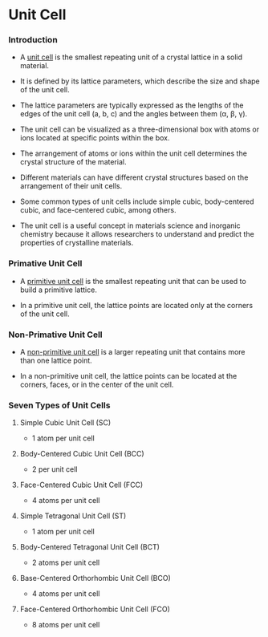 # Unit Cell

### Introduction

- A <u>unit cell</u> is the smallest repeating unit of a crystal lattice in a solid material.

- It is defined by its lattice parameters, which describe the size and shape of the unit cell.
  
- The lattice parameters are typically expressed as the lengths of the edges of the unit cell (a, b, c) and the angles between them (α, β, γ).

- The unit cell can be visualized as a three-dimensional box with atoms or ions located at specific points within the box.

- The arrangement of atoms or ions within the unit cell determines the crystal structure of the material.

- Different materials can have different crystal structures based on the arrangement of their unit cells.

- Some common types of unit cells include simple cubic, body-centered cubic, and face-centered cubic, among others.

- The unit cell is a useful concept in materials science and inorganic chemistry because it allows researchers to understand and predict the properties of crystalline materials.

### Primative Unit Cell

- A <u>primitive unit cell</u> is the smallest repeating unit that can be used to build a primitive lattice.

- In a primitive unit cell, the lattice points are located only at the corners of the unit cell.

### Non-Primative Unit Cell

- A <u>non-primitive unit cell</u> is a larger repeating unit that contains more than one lattice point.

- In a non-primitive unit cell, the lattice points can be located at the corners, faces, or in the center of the unit cell.

### Seven Types of Unit Cells

1.  Simple Cubic Unit Cell (SC)
	- 1 atom per unit cell
     
1.  Body-Centered Cubic Unit Cell (BCC)
	- 2 per unit cell

1.  Face-Centered Cubic Unit Cell (FCC)    
	- 4 atoms per unit cell

1.  Simple Tetragonal Unit Cell (ST)
	- 1 atom per unit cell
	  
1.  Body-Centered Tetragonal Unit Cell (BCT)
	- 2 atoms per unit cell

1.  Base-Centered Orthorhombic Unit Cell (BCO)
	- 4 atoms per unit cell
      
7.  Face-Centered Orthorhombic Unit Cell (FCO)
	- 8 atoms per unit cell